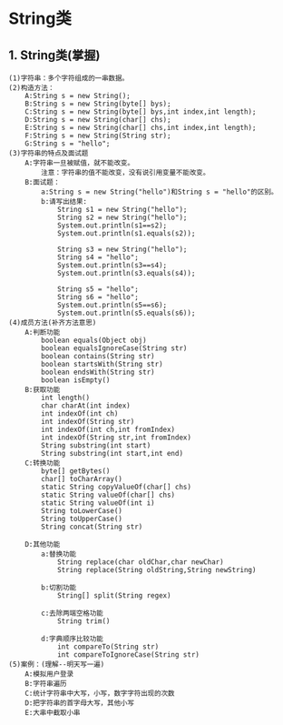 # String类

## 1. String类(掌握)
	(1)字符串：多个字符组成的一串数据。
	(2)构造方法：
		A:String s = new String();
		B:String s = new String(byte[] bys);
		C:String s = new String(byte[] bys,int index,int length);
		D:String s = new String(char[] chs);
		E:String s = new String(char[] chs,int index,int length);
		F:String s = new String(String str);
		G:String s = "hello";
	(3)字符串的特点及面试题
		A:字符串一旦被赋值，就不能改变。
			注意：字符串的值不能改变，没有说引用变量不能改变。
		B:面试题：
			a:String s = new String("hello")和String s = "hello"的区别。
			b:请写出结果:
				String s1 = new String("hello");
				String s2 = new String("hello");
				System.out.println(s1==s2);
				System.out.println(s1.equals(s2));

				String s3 = new String("hello");
				String s4 = "hello";
				System.out.println(s3==s4);
				System.out.println(s3.equals(s4));

				String s5 = "hello";
				String s6 = "hello";
				System.out.println(s5==s6);
				System.out.println(s5.equals(s6));
	(4)成员方法(补齐方法意思)
		A:判断功能
			boolean equals(Object obj)
			boolean equalsIgnoreCase(String str)
			boolean contains(String str)
			boolean startsWith(String str)
			boolean endsWith(String str)
			boolean isEmpty()
		B:获取功能
			int length()
			char charAt(int index)
			int indexOf(int ch)
			int indexOf(String str)
			int indexOf(int ch,int fromIndex)
			int indexOf(String str,int fromIndex)
			String substring(int start)
			String substring(int start,int end)
		C:转换功能
			byte[] getBytes()
			char[] toCharArray()
			static String copyValueOf(char[] chs)
			static String valueOf(char[] chs)
			static String valueOf(int i)
			String toLowerCase()
			String toUpperCase()
			String concat(String str)

		D:其他功能
			a:替换功能
				String replace(char oldChar,char newChar)
				String replace(String oldString,String newString)

			b:切割功能
				String[] split(String regex)
			
			c:去除两端空格功能
				String trim()
			
			d:字典顺序比较功能
				int compareTo(String str)
				int compareToIgnoreCase(String str) 
	(5)案例：(理解--明天写一遍)
		A:模拟用户登录
		B:字符串遍历
		C:统计字符串中大写，小写，数字字符出现的次数
		D:把字符串的首字母大写，其他小写
		E:大串中截取小串

